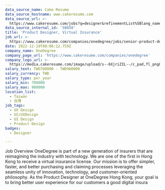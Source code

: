 ```yaml
---
data_source_name: Cake Resume
data_source_hostname: www.cakeresume.com
data_source_url: >-
  https://www.cakeresume.com/jobs?q=designer&refinementList%5Blang_name%5D%5B0%5D=English&refinementList%5Bsalary_type%5D=per_year
data_source_internal_id: '50858'
title: 'Product Designer, Virtual Insurance'
job_url: >-
  https://www.cakeresume.com/companies/onedegree/jobs/senior-product-designer-virtual-insurance-5c1ff9
date: 2022-12-19T08:06:12.759Z
company_name: OneDegree
company_page_url: 'https://www.cakeresume.com/companies/onedegree'
company_logo_url: >-
  https://media.cakeresume.com/image/upload/s--6XjriZIL--/c_pad,fl_png8,h_200,w_200/v1642045226/dn9ctblwuesbjr2edfkx.png
salary_text: TWD700000 - TWD900000
salary_currency: TWD
salary_type: per_year
salary_min: 700000
salary_max: 900000
location_list:
  - Taiwan
  - 台灣
job_tags:
  - UX Design
  - UI/UXDesign
  - UI Design
  - Product Design
badges:
  - Designer

---
```


Job Overview OneDegree is part of a new generation of insurers that are reimagining the industry with technology. We are one of the first in Hong Kong to receive a virtual insurance license. Our mission is to offer simpler, faster, and better purchasing and claiming processes leveraging the seamless unity of innovation, technology, and customer-oriented philosophy. As the Product Designer at OneDegree Hong Kong, your goal is to bring better user experience for our customers a good digital insura